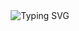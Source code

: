<div align="center">


  <!-- dynamic typing effect 动态打字效果 -->

  <div align="center">
    <a >
     <img src="https://readme-typing-svg.demolab.com?font=Fira+Code&pause=1000&width=435&lines=console.log(%22Hello%2C%20World%22);明天是个好日子 &center=true&size=27" alt="Typing SVG" />
    </a>
  </div>





